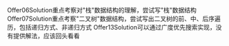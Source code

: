 Offer06Solution重点考察对"栈"数据结构的理解，尝试写"栈"数据结构
Offer07Solution重点考察"二叉树"数据结构，尝试写出二叉树的前、中、后序遍历，包括递归方式、非递归方式
Offer13Solution可以通过广度优先搜索实现，没有提供解法，应该回头看看